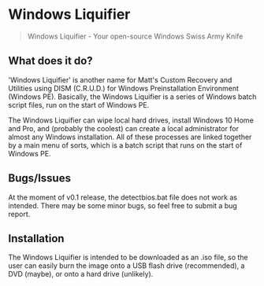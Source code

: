 # Windows Liquifier
 > Windows Liquifier - Your open-source Windows Swiss Army Knife

## What does it do?

'Windows Liquifier' is another name for Matt's Custom Recovery and Utilities using DISM (C.R.U.D.) for Windows Preinstallation Environment (Windows PE).
Basically, the Windows Liquifier is a series of Windows batch script files, run on the start of Windows PE.

The Windows Liquifier can wipe local hard drives, install Windows 10 Home and Pro, and (probably the coolest) can create a local administrator for almost any Windows installation.
All of these processes are linked together by a main menu of sorts, which is a batch script that runs on the start of Windows PE.

## Bugs/Issues

At the moment of v0.1 release, the detectbios.bat file does not work as intended. There may be some minor bugs, so feel free to submit a bug report.

## Installation

The Windows Liquifier is intended to be downloaded as an .iso file, so the user can easily burn the image onto a USB flash drive (recommended), a DVD (maybe), or onto a hard drive (unlikely).
